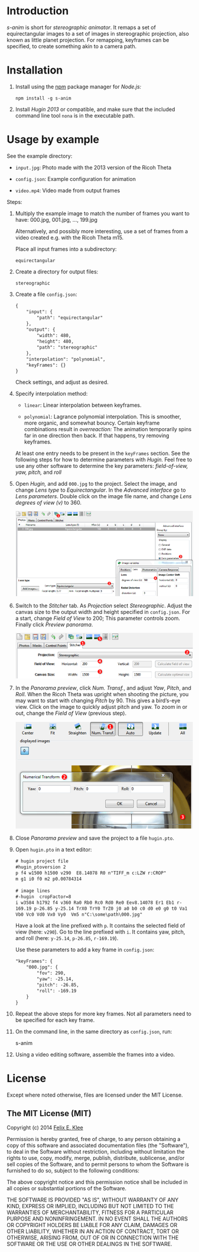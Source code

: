 Introduction
============

*s-anim* is short for *stereographic animator*. It remaps a set of
equirectangular images to a set of images in stereographic projection, also
known as little planet projection. For remapping, keyframes can be specified,
to create something akin to a camera path.


Installation
============

 1. Install using the [npm][5] package manager for *Node.js:*

        npm install -g s-anim

 2. Install *Hugin 2013* or compatible, and make sure that the included command
    line tool `nona` is in the executable path.


Usage by example
================

See the example directory:

  * `input.jpg`: Photo made with the 2013 version of the Ricoh Theta

  * `config.json`: Example configuration for animation

  * `video.mp4`: Video made from output frames

Steps:

 1. Multiply the example image to match the number of frames you want to have:
    000.jpg, 001.jpg, …, 199.jpg

    Alternatively, and possibly more interesting, use a set of frames from a
    video created e.g. with the Ricoh Theta m15.

    Place all input frames into a subdirectory:

        equirectangular

 2. Create a directory for output files:

        stereographic

 3. Create a file `config.json`:

        {
            "input": {
                "path": "equirectangular"
            },
            "output": {
                "width": 480,
                "height": 480,
                "path": "stereographic"
            },
            "interpolation": "polynomial",
            "keyFrames": {}
        }

    Check settings, and adjust as desired.

 4. Specify interpolation method:

      + `linear`: Linear interpolation between keyframes.

      + `polynomial`: Lagrance polynomial interpolation. This is smoother, more
        organic, and somewhat bouncy. Certain keyframe combinations result in
        *overreaction:* The animation temporarily spins far in one direction
        then back. If that happens, try removing keyframes.

    At least one entry needs to be present in the `keyFrames` section. See the
    following steps for how to determine parameters with *Hugin.* Feel free to
    use any other software to determine the key parameters: *field-of-view, yaw,
    pitch,* and *roll*

 5. Open *Hugin,* and add `000.jpg` to the project. Select the image, and
    change *Lens type* to *Equirectangular*. In the *Advanced interface* go to
    *Lens parameters*. Double click on the image file name, and change *Lens
    degrees of view (v)* to 360.

    ![Screenshot of Hugin 2013 with Photos tab][2]

 6. Switch to the *Stitcher* tab. As *Projection* select *Stereographic*.
    Adjust the canvas size to the output width and height specified in
    `config.json`. For a start, change *Field of View* to 200; This parameter
    controls zoom. Finally click *Preview panorama*.

    ![Screenshot of Hugin 2013 with Stitcher tab][3]

 7. In the *Panorama preview*, click *Num. Transf.*, and adjust *Yaw*, *Pitch*,
    and *Roll*. When the Ricoh Theta was upright when shooting the picture, you
    may want to start with changing *Pitch* by 90. This gives a bird’s-eye
    view. Click on the image to quickly adjust pitch and yaw. To zoom in or
    out, change the *Field of View* (previous step).

    ![Screenshot of Hugin 2013 with Panorama preview][4]

 8. Close *Panorama preview* and save the project to a file `hugin.pto`.

 9. Open `hugin.pto` in a text editor:

        # hugin project file
        #hugin_ptoversion 2
        p f4 w1500 h1500 v290  E8.14078 R0 n"TIFF_m c:LZW r:CROP"
        m g1 i0 f0 m2 p0.00784314

        # image lines
        #-hugin  cropFactor=8
        i w3584 h1792 f4 v360 Ra0 Rb0 Rc0 Rd0 Re0 Eev8.14078 Er1 Eb1 r-169.19 p-26.85 y-25.14 TrX0 TrY0 TrZ0 j0 a0 b0 c0 d0 e0 g0 t0 Va1 Vb0 Vc0 Vd0 Vx0 Vy0  Vm5 n"C:\some\path\000.jpg"

    Have a look at the line prefixed with `p`. It contains the selected field
    of view (here: `v290`). Go to the line prefixed with `i`. It contains yaw,
    pitch, and roll (here: `y-25.14`, `p-26.85`, `r-169.19`).

    Use these parameters to add a key frame in `config.json`:

        "keyFrames": {
            "000.jpg": {
                "fov": 290,
                "yaw": -25.14,
                "pitch": -26.85,
                "roll": -169.19
            }
        }

 10. Repeat the above steps for more key frames. Not all parameters need to be
    specified for each key frame.

 11. On the command line, in the same directory as `config.json`, run:

        s-anim

 12. Using a video editing software, assemble the frames into a video.


License
=======

Except where noted otherwise, files are licensed under the MIT License.


The MIT License (MIT)
---------------------

Copyright (c) 2014 [Felix E. Klee](felix.klee@inka.de)

Permission is hereby granted, free of charge, to any person obtaining a copy of
this software and associated documentation files (the "Software"), to deal in
the Software without restriction, including without limitation the rights to
use, copy, modify, merge, publish, distribute, sublicense, and/or sell copies of
the Software, and to permit persons to whom the Software is furnished to do so,
subject to the following conditions:

The above copyright notice and this permission notice shall be included in all
copies or substantial portions of the Software.

THE SOFTWARE IS PROVIDED "AS IS", WITHOUT WARRANTY OF ANY KIND, EXPRESS OR
IMPLIED, INCLUDING BUT NOT LIMITED TO THE WARRANTIES OF MERCHANTABILITY, FITNESS
FOR A PARTICULAR PURPOSE AND NONINFRINGEMENT. IN NO EVENT SHALL THE AUTHORS OR
COPYRIGHT HOLDERS BE LIABLE FOR ANY CLAIM, DAMAGES OR OTHER LIABILITY, WHETHER
IN AN ACTION OF CONTRACT, TORT OR OTHERWISE, ARISING FROM, OUT OF OR IN
CONNECTION WITH THE SOFTWARE OR THE USE OR OTHER DEALINGS IN THE SOFTWARE.

[1]: http://www.dpreview.com/forums/post/53759494
[2]: hugin_photos_tab.png
[3]: hugin_stitcher_tab.png
[4]: hugin_panorama_preview.png
[5]: https://www.npmjs.org/
